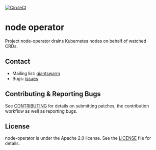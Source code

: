 [![CircleCI](https://circleci.com/gh/giantswarm/node-operator.svg?&style=shield&circle-token=32ab58d8225896a5c1cf27c57f1b2481a60b2e3e)](https://circleci.com/gh/giantswarm/node-operator)

# node operator

Project node-operator drains Kubernetes nodes on behalf of watched CRDs.

## Contact

- Mailing list: [giantswarm](https://groups.google.com/forum/!forum/giantswarm)
- Bugs: [issues](https://github.com/giantswarm/node-operator/issues)

## Contributing & Reporting Bugs

See [CONTRIBUTING](https://github.com/giantswarm/node-operator/blob/master/.github/CONTRIBUTING.md) for details on submitting patches, the contribution workflow as well as reporting bugs.

## License

node-operator is under the Apache 2.0 license. See the [LICENSE](/giantswarm/node-operator/blob/master/LICENSE) file for details.
